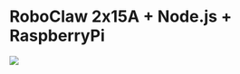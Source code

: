 # RoboClaw 2x15A + Node.js + RaspberryPi

<img src="https://s3.amazonaws.com/botmakr/rc-node-raspi.jpg" />
